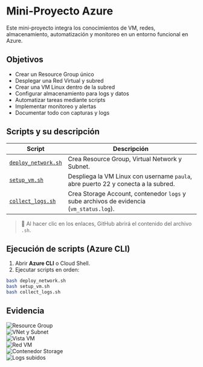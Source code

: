 # Mini-Proyecto Azure

Este mini-proyecto integra los conocimientos de VM, redes, almacenamiento, automatización y monitoreo en un entorno funcional en Azure.

## Objetivos

- Crear un Resource Group único
- Desplegar una Red Virtual y subred
- Crear una VM Linux dentro de la subred
- Configurar almacenamiento para logs y datos
- Automatizar tareas mediante scripts
- Implementar monitoreo y alertas
- Documentar todo con capturas y logs

## Scripts y su descripción

| Script | Descripción |
|--------|------------|
| [`deploy_network.sh`](scripts/deploy_network.sh) | Crea Resource Group, Virtual Network y Subnet. 
| [`setup_vm.sh`](scripts/setup_vm.sh) | Despliega la VM Linux con username `paula`, abre puerto 22 y conecta a la subred. 
| [`collect_logs.sh`](scripts/collect_logs.sh) | Crea Storage Account, contenedor `logs` y sube archivos de evidencia (`vm_status.log`).

> 🔹 Al hacer clic en los enlaces, GitHub abrirá el contenido del archivo `.sh`.

## Ejecución de scripts (Azure CLI)

1. Abrir **Azure CLI** o Cloud Shell.
2. Ejecutar scripts en orden:

```bash
bash deploy_network.sh
bash setup_vm.sh
bash collect_logs.sh
````
## Evidencia 

![Resource Group](images/resource_group.png)  
![VNet y Subnet](images/vnet_subnet.png)  
![Vista VM](images/vm_overview.png)  
![Red VM](images/vm_networking.png)  
![Contenedor Storage](images/storage_container.png)  
![Logs subidos](images/blob_uploaded.png)
